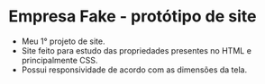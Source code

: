 # Empresa Fake - protótipo de site
- Meu 1° projeto de site.
- Site feito para estudo das propriedades presentes no HTML e principalmente CSS.
- Possui responsividade de acordo com as dimensões da tela.

